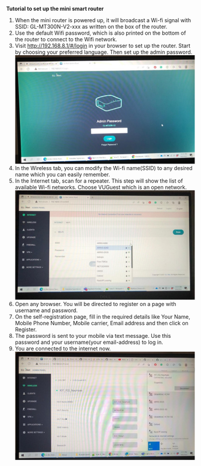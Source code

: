**Tutorial to set up the mini smart router**

1. When the mini router is powered up, it will broadcast a Wi-fi signal with SSID: GL-MT300N-V2-xxx as written on the box of the router.
2. Use the default Wifi password, which is also printed on the bottom of the router to connect to the Wifi network.
3. Visit http://192.168.8.1/#/login in your browser to set up the router. Start by choosing your preferred language.
	Then set up the admin password.
![Admin Panel](https://github.com/saumyasucharita/IoT_FirstAssignment.github.io/blob/main/RouterTutorial/image/Admin%20Panel.jpeg)
4. In the Wireless tab, you can modify the Wi-fi name(SSID) to any desired name which you can easily remember.
5. In the Internet tab, scan for a repeater. This step will show the list of available Wi-fi networks.
	Choose VUGuest which is an open network.
![SSID Names](https://github.com/saumyasucharita/IoT_FirstAssignment.github.io/blob/main/RouterTutorial/image/SSID%20Names.jpeg)
6. Open any browser. You will be directed to register on a page with username and password.
7. On the self-registration page, fill in the required details like Your Name, Mobile Phone Number, Mobile carrier, Email address and then click on Register.
8. The password is sent to your mobile via text message. Use this password and your username(your email-address) to log in.
9. You are connected to the internet now.
![Successful Connection](https://github.com/saumyasucharita/IoT_FirstAssignment.github.io/blob/main/RouterTutorial/image/Successful_Connection.jpeg)
